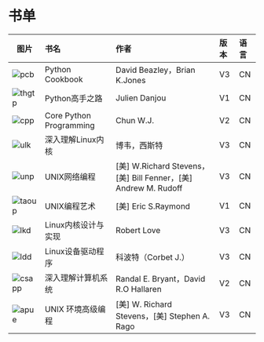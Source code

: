 # 书单


图片|书名|作者|版本|语言
---|:---|:---|:---|:---
![pcb](http://i12.tietuku.com/1f8a61a1e34a3793.png)|Python Cookbook|David Beazley，Brian K.Jones|V3|CN
![thgtp](http://i12.tietuku.com/083fb9464a1dda83.png)|Python高手之路|Julien Danjou|V1|CN
![cpp](http://i12.tietuku.com/a63d1e597a71a72a.png)|Core Python Programming|Chun W.J.|V2|CN
![ulk](http://i12.tietuku.com/a1875d4ab64a32a5.png)|深入理解Linux内核| 博韦，西斯特 |V3|CN
![unp](http://i12.tietuku.com/b57b393644dd934b.png)|UNIX网络编程|[美] W.Richard Stevens，[美] Bill Fenner，[美] Andrew M. Rudoff |V3|CN
![taoup](http://i12.tietuku.com/c4aa1695af4ab501.png)|UNIX编程艺术|[美] Eric S.Raymond|V1|CN
![lkd](http://i12.tietuku.com/e04216f04d45409a.png)|Linux内核设计与实现|Robert Love|V3|CN
![ldd](http://i12.tietuku.com/3243f7d5eacd19d2.png)|Linux设备驱动程序|科波特（Corbet J.）|V3|CN
![csapp](http://i12.tietuku.com/9a4e4132ea806262.png)|深入理解计算机系统|Randal E. Bryant，David R.O Hallaren|V2|CN
![apue](http://i12.tietuku.com/1107d75ff67f955f.png)|UNIX 环境高级编程 | [美] W. Richard Stevens，[美] Stephen A. Rago|V3|CN


